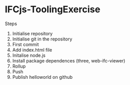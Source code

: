 # IFCjs-ToolingExercise

Steps
1. Initialise repository
2. Initialise git in the repository
3. First commit
4. Add index.html file
5. Initalise node.js
6. Install package dependences (three, web-ifc-viewer)
7. Rollup
8. Push
9. Publish helloworld on github